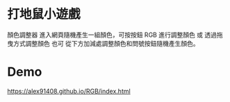 # 打地鼠小遊戲
顏色調整器
進入網頁隨機產生一組顏色，可按按鈕 RGB 進行調整顏色 或 透過拖曳方式調整顏色 也可 從下方加減處調整顏色和問號按鈕隨機產生顏色。
# Demo 
https://alex91408.github.io/RGB/index.html
